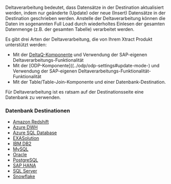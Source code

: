 Deltaverarbeitung bedeutet, dass Datensätze in der Destination aktualisiert werden, indem nur geänderte (Update) oder neue (Insert) Datensätze in der Destination geschrieben werden. 
Anstelle der Deltaverarbeitung können die Daten im sogenannten Full Load durch wiederholtes Einlesen der gesamten Datenmenge (z.B. der gesamten Tabelle) verarbeitet werden.

Es gibt drei Arten der Deltaverarbeitung, die von Ihrem Xtract Produkt unterstützt werden:
- Mit der [DeltaQ-Komponente](../datasource-deltaq/eine-deltaq-quelle-definieren) und Verwendung der SAP-eigenen Deltaverarbeitungs-Funktionalität 
- Mit der [ODP-Komponente]((../odp/odp-settings#update-mode-) und Verwendung der SAP-eigenen Deltaverarbeitungs-Funktionalität-Funktionalität
- Mit der Table/Table-Join-Komponente und einer Datenbank-Destination.

Für Deltaverarbeitung ist es ratsam auf der Destinationsseite eine Datenbank zu verwenden.

### Datenbank Destinationen
- [Amazon Redshift](./xu-zielumgebungen/redshift/daten-mergen) 
- [Azure DWH](./xu-zielumgebungen/azure_dwh/daten-mergen) 
- [Azure SQL Database](./xu-zielumgebungen/microsoft-sql-server/daten-mergen) 
- [EXASolution](./xu-zielumgebungen/exasol/daten-mergen) 
- [IBM DB2](./xu-zielumgebungen/ibm-db2/daten-mergen) 
- [MySQL](./xu-zielumgebungen/mysql/daten-mergen) 
- [Oracle](./xu-zielumgebungen/oracle/daten-mergen) 
- [PostgreSQL](./xu-zielumgebungen/postgreSQL/daten-mergen)
- [SAP HANA](./xu-zielumgebungen/hana/daten-mergen) 
- [SQL Server](./xu-zielumgebungen/microsoft-sql-server/daten-mergen) 
- [Snowflake](./xu-zielumgebungen/snowflake/daten-mergen)




